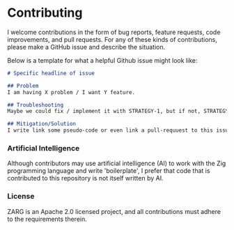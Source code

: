 # Contributing

I welcome contributions in the form of bug reports, feature requests, code improvements, and pull requests. For any of these kinds of contributions, please make a GitHub issue and describe the situation.

Below is a template for what a helpful Github issue might look like:

```markdown
# Specific headline of issue

## Problem
I am having X problem / I want Y feature.

## Troubleshooting
Maybe we could fix / implement it with STRATEGY-1, but if not, STRATEGY-2.

## Mitigation/Solution
I write link some pseudo-code or even link a pull-requuest to this issue to describe what I mean, and we can add it if there is agreement that ZARG should be modified.
```

### Artificial Intelligence

Although contributors may use artificial intelligence (AI) to work with the Zig programming language and write 'boilerplate', I prefer that code that is contributed to this repository is not itself written by AI.

### License

ZARG is an Apache 2.0 licensed project, and all contributions must adhere to the requirements therein.